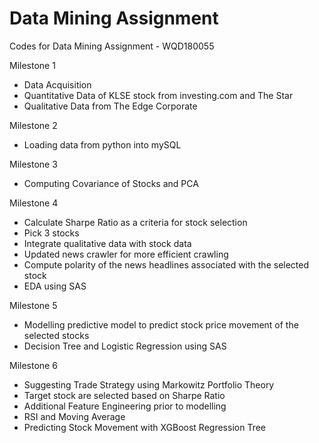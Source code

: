 # Data Mining Assignment 
Codes for Data Mining Assignment - WQD180055

Milestone 1 

- Data Acquisition
- Quantitative Data of KLSE stock from investing.com and The Star
- Qualitative Data from The Edge Corporate 

Milestone 2       
- Loading data from python into mySQL

Milestone 3       
- Computing Covariance of Stocks and PCA

Milestone 4       
- Calculate Sharpe Ratio as a criteria for stock selection
- Pick 3 stocks 
- Integrate qualitative data with stock data
- Updated news crawler for more efficient crawling
- Compute polarity of the news headlines associated with the selected stock
- EDA using SAS

Milestone 5       
- Modelling predictive model to predict stock price movement of the selected stocks
- Decision Tree and Logistic Regression using SAS

Milestone 6      
- Suggesting Trade Strategy using Markowitz Portfolio Theory
- Target stock are selected based on Sharpe Ratio
- Additional Feature Engineering prior to modelling 
- RSI and Moving Average
- Predicting Stock Movement with XGBoost Regression Tree  
